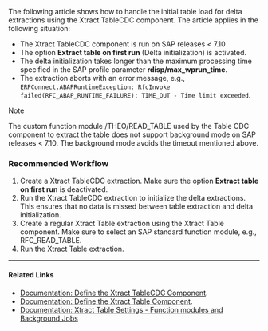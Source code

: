 The following article shows how to handle the initial table load for delta extractions using the Xtract TableCDC component. The article applies in the following situation:

- The Xtract TableCDC component is run on SAP releases < 7.10
- The option **Extract table on first run** (Delta initialization) is activated.
- The delta initialization takes longer than the maximum processing time specified in the SAP profile parameter **rdisp/max_wprun_time**.
- The extraction aborts with an error message, e.g., `ERPConnect.ABAPRuntimeException: RfcInvoke failed(RFC_ABAP_RUNTIME_FAILURE): TIME_OUT - Time limit exceeded`.

Note

The custom function module /THEO/READ_TABLE used by the Table CDC component to extract the table does not support background mode on SAP releases < 7.10. The background mode avoids the timeout mentioned above.

### Recommended Workflow

1. Create a Xtract TableCDC extraction. Make sure the option **Extract table on first run** is deactivated.
1. Run the Xtract TableCDC extraction to initialize the delta extractions. This ensures that no data is missed between table extraction and delta initialization.
1. Create a regular Xtract Table extraction using the Xtract Table component. Make sure to select an SAP standard function module, e.g., RFC_READ_TABLE.
1. Run the Xtract Table extraction.

______________________________________________________________________

#### Related Links

- [Documentation: Define the Xtract TableCDC Component](../../documentation/table-cdc/#define-the-xtract-tablecdc-component).
- [Documentation: Define the Xtract Table Component](../../documentation/table/#define-the-xtract-table-component).
- [Documentation: Xtract Table Settings - Function modules and Background Jobs](../../documentation/table/settings/#extract-data-in-background-job)

